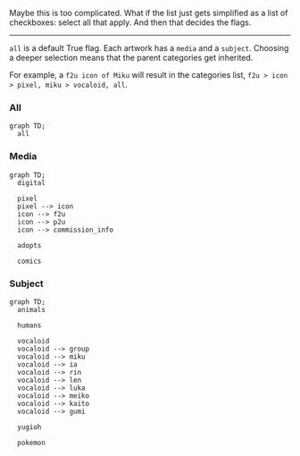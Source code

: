 Maybe this is too complicated. What if the list just gets simplified as a list of checkboxes: select all that apply. And then that decides the flags.

----
`all` is a default True flag.
Each artwork has a `media` and a `subject`. Choosing a deeper selection means that the parent categories get inherited.

For example, a `f2u icon of Miku` will result in the categories list, `f2u > icon > pixel, miku > vocaloid, all`.

### All
```mermaid
graph TD;
  all
```

### Media
```mermaid
graph TD;
  digital

  pixel
  pixel --> icon
  icon --> f2u
  icon --> p2u
  icon --> commission_info

  adopts

  comics
```

### Subject
```mermaid
graph TD;
  animals

  humans

  vocaloid
  vocaloid --> group
  vocaloid --> miku
  vocaloid --> ia
  vocaloid --> rin
  vocaloid --> len
  vocaloid --> luka
  vocaloid --> meiko
  vocaloid --> kaito
  vocaloid --> gumi

  yugioh

  pokemon
```
